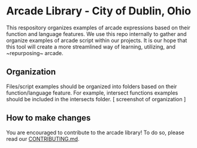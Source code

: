# Arcade Library - City of Dublin, Ohio
This respository organizes examples of arcade expressions based on their function and language features. We use this repo internally to gather and organize examples of arcade script within our projects. It is our hope that this tool will create a more streamlined way of learning, utilizing, and ~repurposing~ arcade. 
## Organization
Files/script examples should be organized into folders based on their function/language feature. For example, intersect functions examples should be included in the intersects folder. 
[ screenshot of organization ]

## How to make changes
You are encouraged to contribute to the arcade library! To do so, please read our [CONTRIBUTING.md](https://github.com/DublinOhio/arcade-expressions/blob/main/CONTRIBUTING.md).
